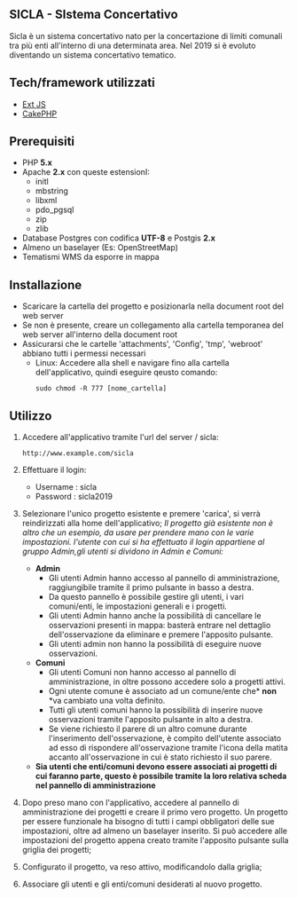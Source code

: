 ## SICLA - SIstema Concertativo
Sicla è un sistema concertativo nato per la concertazione di limiti comunali tra più enti all'interno di una determinata area.
Nel 2019 si è evoluto diventando un sistema concertativo tematico.
## Tech/framework utilizzati
- [Ext JS](https://www.sencha.com/products/extjs/)
- [CakePHP](https://cakephp.org/)
## Prerequisiti
- PHP **5.x**
- Apache **2.x** con queste estensionI:
  - initl
  - mbstring
  - libxml
  - pdo_pgsql
  - zip
  - zlib
- Database Postgres con codifica **UTF-8** e Postgis **2.x**
- Almeno un baselayer (Es: OpenStreetMap)
- Tematismi WMS da esporre in mappa
## Installazione
- Scaricare la cartella del progetto e posizionarla nella document root del web server
- Se non è presente, creare un collegamento alla cartella temporanea del web server all'interno della document root
- Assicurarsi che le cartelle 'attachments', 'Config', 'tmp', 'webroot' abbiano tutti i permessi necessari
  - Linux:
    Accedere alla shell e navigare fino alla cartella dell'applicativo, quindi eseguire qeusto comando:
    ```
    sudo chmod -R 777 [nome_cartella]
    ```
## Utilizzo
1. Accedere all'applicativo tramite l'url del server / sicla:
    ```
    http://www.example.com/sicla
    ```
2. Effettuare il login: 
   - Username : sicla
   - Password : sicla2019
3. Selezionare l'unico progetto esistente e premere 'carica', si verrà reindirizzati alla home dell'applicativo;
   *Il progetto già esistente non è altro che un esempio, da usare per prendere mano con le varie impostazioni.*
   *l'utente con cui si ha effettuato il login appartiene al gruppo Admin,gli utenti si dividono in  Admin e Comuni:*
   - **Admin**
     - Gli utenti Admin hanno accesso al pannello di amministrazione, raggiungibile tramite il primo pulsante in basso a destra.
     - Da questo pannello è possibile gestire gli utenti, i vari comuni/enti, le impostazioni generali e i progetti.
     - Gli utenti Admin hanno anche la possibilità di cancellare le osservazioni presenti in mappa: basterà entrare nel dettaglio 
       dell'osservazione da eliminare e premere l'apposito pulsante.
     - Gli utenti admin non hanno la possibilità di eseguire nuove osservazioni.
   - **Comuni**
     - Gli utenti Comuni non hanno accesso al pannello di amministrazione, in oltre possono accedere solo a progetti attivi.
     - Ogni utente comune è associato ad un comune/ente che* **non** *va cambiato una volta definito.
     - Tutti gli utenti comuni hanno la possibilità di inserire nuove osservazioni tramite l'apposito pulsante in alto a destra.
     - Se viene richiesto il parere di un altro comune durante l'inserimento dell'osservazione, è compito dell'utente associato ad esso         di rispondere all'osservazione tramite l'icona della matita accanto all'osservazione in cui è stato richiesto il suo parere.
   - **Sia utenti che enti/comuni devono essere associati ai progetti di cui faranno parte, questo è possibile tramite la loro relativa         scheda nel pannello di amministrazione**
4. Dopo preso mano con l'applicativo, accedere al pannello di amministrazione dei progetti e creare il primo vero progetto. Un        progetto per essere funzionale ha bisogno di tutti i campi obbligatori delle sue impostazioni, oltre ad almeno un baselayer inserito.
   Si può accedere alle impostazioni del progetto appena creato tramite l'apposito pulsante sulla griglia dei progetti;
   
5. Configurato il progetto, va reso attivo, modificandolo dalla griglia;
6. Associare gli utenti e gli enti/comuni desiderati al nuovo progetto.
